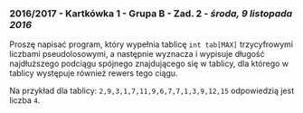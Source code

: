 ### 2016/2017 - Kartkówka 1 - Grupa B - Zad. 2 - *środa, 9 listopada 2016*

Proszę napisać program, który wypełnia tablicę `int tab[MAX]` trzycyfrowymi liczbami pseudolosowymi, a następnie wyznacza i wypisuje długość najdłuższego podciągu spójnego znajdującego się w tablicy, dla którego w tablicy występuje również rewers tego ciągu.

Na przykład dla tablicy: `2,9,3,1,7,11,9,6,7,7,1,3,9,12,15` odpowiedzią jest liczba `4`.
